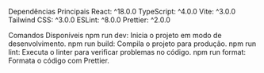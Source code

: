 Dependências Principais
React: ^18.0.0
TypeScript: ^4.0.0
Vite: ^3.0.0
Tailwind CSS: ^3.0.0
ESLint: ^8.0.0
Prettier: ^2.0.0


Comandos Disponíveis
npm run dev: Inicia o projeto em modo de desenvolvimento.
npm run build: Compila o projeto para produção.
npm run lint: Executa o linter para verificar problemas no código.
npm run format: Formata o código com Prettier.